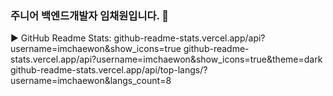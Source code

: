 ### 주니어 백엔드개발자 임채원입니다. 👋

▶ GitHub Readme Stats: github-readme-stats.vercel.app/api?username=imchaewon&show_icons=true
github-readme-stats.vercel.app/api?username=imchaewon&show_icons=true&theme=dark
github-readme-stats.vercel.app/api/top-langs/?username=imchaewon&langs_count=8

<!--
**imchaewon/imchaewon** is a ✨ _special_ ✨ repository because its `README.md` (this file) appears on your GitHub profile.

Here are some ideas to get you started:

- 🔭 I’m currently working on ...
- 🌱 I’m currently learning ...
- 👯 I’m looking to collaborate on ...
- 🤔 I’m looking for help with ...
- 💬 Ask me about ...
- 📫 How to reach me: ...
- 😄 Pronouns: ...
- ⚡ Fun fact: ...
-->


